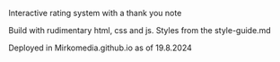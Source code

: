 Interactive rating system with a thank you note

Build with rudimentary html, css and js. Styles from the style-guide.md 

Deployed in Mirkomedia.github.io as of 19.8.2024

